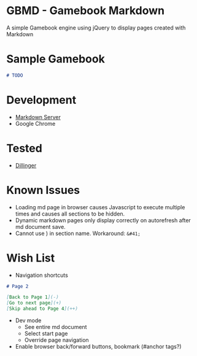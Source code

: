 # GBMD - Gamebook Markdown
A simple Gamebook engine using jQuery to display pages created with Markdown

# Sample Gamebook
```Markdown
# TODO
```

# Development
- [Markdown Server](https://github.com/ypocat/gfms)
- Google Chrome

# Tested
- [Dillinger](http://dillinger.io/)

# Known Issues
- Loading md page in browser causes Javascript to execute multiple times and causes all sections to be hidden.
- Dynamic markdown pages only display correctly on autorefresh after md document save.
- Cannot use ) in section name. Workaround: `&#41;`

# Wish List
- Navigation shortcuts 

```Markdown
# Page 2

[Back to Page 1](-)
[Go to next page](+)
[Skip ahead to Page 4](++)
```
- Dev mode
  * See entire md document
  * Select start page
  * Override page navigation
- Enable browser back/forward buttons, bookmark (#anchor tags?)